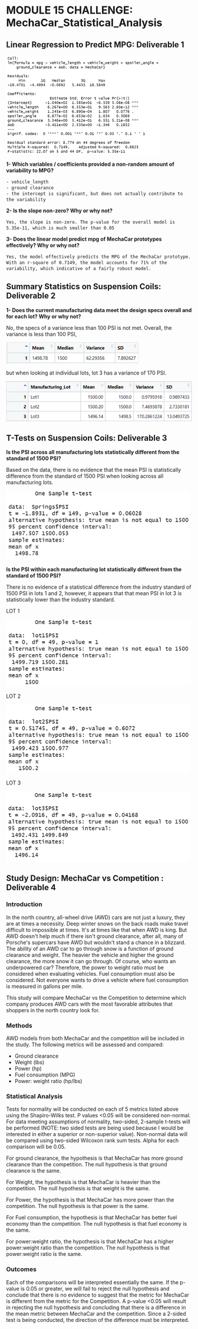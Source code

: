 # MODULE 15 CHALLENGE: MechaCar_Statistical_Analysis

## Linear Regression to Predict MPG: Deliverable 1

![Deliverable 1 Output](/Resources/Deliverable1.png)

<b>1- Which variables / coefficients provided a non-random amount of variability to MPG?</b>

    - vehicle_length
    - ground clearance
    - the intercept is significant, but does not actually contribute to the variability

<b>2- Is the slope non-zero? Why or why not?</b> 

    Yes, the slope is non-zero. The p-value for the overall model is 5.35e-11, which is much smaller than 0.05

<b>3- Does the linear model predict mpg of MechaCar prototypes effectively? Why or why not?</b>
    
    Yes, the model effectively predicts the MPG of the MechaCar prototype. With an r-square of 0.7149, the model accounts for 71% of the variability, which indicative of a fairly robust model.


## Summary Statistics on Suspension Coils: Deliverable 2
<b>1- Does the current manufacturing data meet the design specs overall and for each lot? Why or why not?</b>

No, the specs of a variance less than 100 PSI is not met. Overall, the variance is less than 100 PSI, 

![Total_Summary](/Resources/D2-Total_summary.png)

but when looking at individual lots, lot 3 has a variance of 170 PSI.

![Lot_summary](/Resources/D2-Lot_summary.png)

## T-Tests on Suspension Coils: Deliverable 3

<b>Is the PSI across all manufacturing lots statistically different from the standard of 1500 PSI?</b>

Based on the data, there is no evidence that the mean PSI is statistically difference from the standard of 1500 PSI when looking across all manufacturing lots.

![Overall PSI Comparison](/Resources/D3overall.png)


<b>Is the PSI within each manufacturing lot statistically different from the standard of 1500 PSI?</b>

There is no evidence of a statistical difference from the industry standard of 1500 PSI in lots 1 and 2, however, it appears that that mean PSI in lot 3 is statistically lower than the industry standard.

LOT 1

![lot 1](/Resources/D3Lot1.png)

LOT 2

![Lot 2](/Resources/D3Lot2.png)

LOT 3

![Lot 3](/Resources/D3Lot3.png)


## Study Design: MechaCar vs Competition : Deliverable 4

### Introduction
In the north country, all-wheel drive (AWD) cars are not just a luxury, they are at times a necessity. Deep winter snows on the back roads make travel difficult to impossible at times. It's at times like that when AWD is king. But AWD doesn't help much if there isn't ground clearance, after all, many of Porsche's supercars have AWD but wouldn't stand a chance in a blizzard. The ability of an AWD car to go through snow is a function of ground clearance and weight. The heavier the vehicle and higher the ground clearance, the more snow it can go through. Of course, who wants an underpowered car? Therefore, the power to weight ratio must be considered when evaluating vehicles. Fuel consumption must also be considered. Not everyone wants to drive a vehicle where fuel consumption is measured in gallons per mile.

This study will compare MechaCar vs the Competition to determine which company produces AWD cars with the most favorable attributes that shoppers in the north country look for.

### Methods
AWD models from both MechaCar and the competition will be included in the study. The following metrics will be assessed and compared:
- Ground clearance
- Weight (lbs)
- Power (hp)
- Fuel consumption (MPG)
- Power: weight ratio (hp/lbs)

### Statistical Analysis
Tests for normality will be conducted on each of 5 metrics listed above using the Shapiro-Wilks test. P values <0.05 will be considered non-normal. For data meeting assumptions of normality, two-sided, 2-sample t-tests will be performed (NOTE: two sided tests are being used because I would be interested in either a superior or non-superior value). Non-normal data will be compared using two-sided Wilcoxon rank sum tests. Alpha for each comparison will be 0.05. 

For ground clearance, the hypothesis is that MechaCar has more ground clearance than the competition. The null hypothesis is that ground clearance is the same. 

For Weight, the hypothesis is that MechaCar is heavier than the competition. The null hypothesis is that weight is the same. 

For Power, the hypothesis is that MechaCar has more power than the competition. The null hypothesis is that power is the same. 

For Fuel consumption, the hypothesis is that MechaCar has better fuel economy than the competition. The null hypothesis is that fuel economy is the same. 

For power:weight ratio, the hypothesis is that MechaCar has a higher power:weight ratio than the competition. The null hypothesis is that power:weight ratio is the same. 

### Outcomes
Each of the comparisons will be interpreted essentially the same. If the p-value is 0.05 or greater, we will fail to reject the null hypothesis and conclude that there is no evidence to suggest that the metric for MechaCar is different from the metric for the Competition. A p-value <0.05 will result in rejecting the null hypothesis and concluding that there is a difference in the mean metric between MechaCar and the competition. Since a 2-sided test is being conducted, the direction of the difference must be interpreted. 

